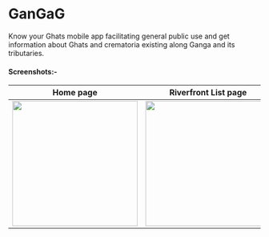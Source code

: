 # GanGaG
Know your Ghats mobile app facilitating general public use and get information about Ghats and crematoria existing along Ganga and its tributaries.

#### Screenshots:-
| Home page      | Riverfront List page    | Crematoria List page  | Ghats List page  | Details page  | Details page 2      |
|------------|-------------|------------|-------------|------------|-------------|
|<img src="https://user-images.githubusercontent.com/42871956/131247697-229d985c-72df-43da-9104-8ff81864bcea.jpg" width="250">|<img src="https://user-images.githubusercontent.com/42871956/131247727-819b9b59-2aad-4c09-965c-cbfb05ff96a0.jpeg" width="250">|<img src="https://user-images.githubusercontent.com/42871956/131247732-ade7f601-8a32-40e6-b695-01e433caade2.jpeg" width="250">|<img src="https://user-images.githubusercontent.com/42871956/131247735-2726012b-a5c1-450c-a8ef-bad027842e6e.jpeg" width="250">|<img src="https://user-images.githubusercontent.com/42871956/131247739-e617d6a1-60e8-44b5-a187-d3fa3d688d09.jpeg" width="250">|<img src="https://user-images.githubusercontent.com/42871956/131247742-8dde585a-7f75-449f-99a1-5f2f2df0be82.png" width="250">|
